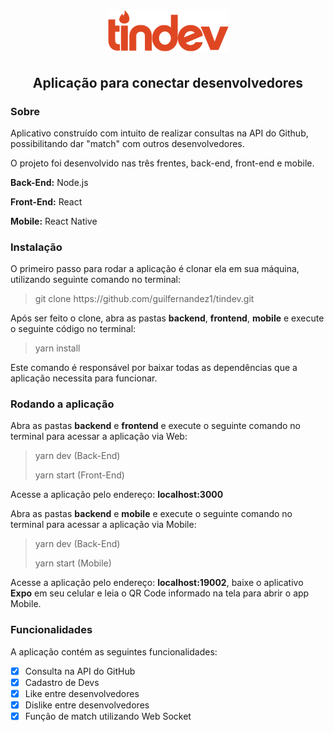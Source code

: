 <h1 align="center">
  <img src=./frontend/src/assets/logo.svg title"Tindev" alt="Tindev">
</h1>

<h2 align="center">
  Aplicação para conectar desenvolvedores
</h2>

<h3>Sobre</h3>
<p>Aplicativo construído com intuito de realizar consultas na API do Github, possibilitando dar "match" com outros desenvolvedores.</p>
<p>O projeto foi desenvolvido nas três frentes, back-end, front-end e mobile.</p>
<p><strong>Back-End:</strong> Node.js </p>
<p><strong>Front-End:</strong> React </p>
<p><strong>Mobile:</strong> React Native </p>

<h3>Instalação</h3>
<p>O primeiro passo para rodar a aplicação é clonar ela em sua máquina, utilizando seguinte comando no terminal:</p>
<blockquote>
  <p>git clone https://github.com/guilfernandez1/tindev.git</p>
</blockquote>
<p>Após ser feito o clone, abra as pastas <strong>backend</strong>, <strong>frontend</strong>, <strong>mobile</strong> e execute o seguinte código no terminal:</p>
<blockquote>
  <p>yarn install</p>
</blockquote>
<p>Este comando é responsável por baixar todas as dependências que a aplicação necessita para funcionar.</p>

<h3>Rodando a aplicação</h3>
<p>Abra as pastas <strong>backend</strong> e <strong>frontend</strong> e execute o seguinte comando no terminal para acessar a aplicação via Web:</p>
<blockquote>
  <p>yarn dev (Back-End)</p>
  <p>yarn start (Front-End)</p>
</blockquote>
<p>Acesse a aplicação pelo endereço: <strong>localhost:3000</strong></p>
<p>Abra as pastas <strong>backend</strong> e <strong>mobile</strong> e execute o seguinte comando no terminal para acessar a aplicação via Mobile:</p>
<blockquote>
  <p>yarn dev (Back-End)</p>
  <p>yarn start (Mobile)</p>
</blockquote>
<p>Acesse a aplicação pelo endereço: <strong>localhost:19002</strong>, baixe o aplicativo <strong>Expo</strong> em seu celular e leia o QR Code informado na tela para abrir o app Mobile.</p>

<h3>Funcionalidades</h3>
<p>A aplicação contém as seguintes funcionalidades:</p>

- [x] Consulta na API do GitHub
- [x] Cadastro de Devs
- [x] Like entre desenvolvedores
- [x] Dislike entre desenvolvedores
- [x] Função de match utilizando Web Socket
